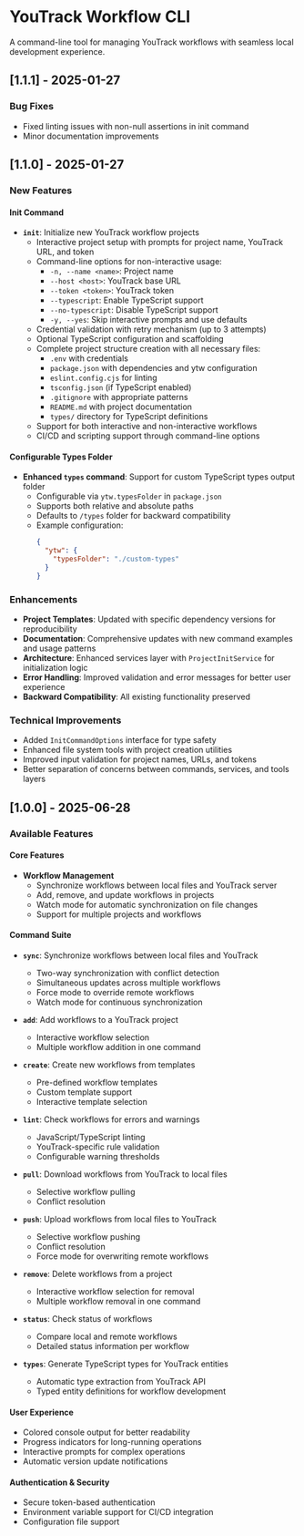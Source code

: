 # YouTrack Workflow CLI

A command-line tool for managing YouTrack workflows with seamless local development experience.

## [1.1.1] - 2025-01-27

### Bug Fixes
- Fixed linting issues with non-null assertions in init command
- Minor documentation improvements

## [1.1.0] - 2025-01-27

### New Features

#### Init Command
- **`init`**: Initialize new YouTrack workflow projects
  - Interactive project setup with prompts for project name, YouTrack URL, and token
  - Command-line options for non-interactive usage:
    - `-n, --name <name>`: Project name
    - `--host <host>`: YouTrack base URL
    - `--token <token>`: YouTrack token
    - `--typescript`: Enable TypeScript support
    - `--no-typescript`: Disable TypeScript support
    - `-y, --yes`: Skip interactive prompts and use defaults
  - Credential validation with retry mechanism (up to 3 attempts)
  - Optional TypeScript configuration and scaffolding
  - Complete project structure creation with all necessary files:
    - `.env` with credentials
    - `package.json` with dependencies and ytw configuration
    - `eslint.config.cjs` for linting
    - `tsconfig.json` (if TypeScript enabled)
    - `.gitignore` with appropriate patterns
    - `README.md` with project documentation
    - `types/` directory for TypeScript definitions
  - Support for both interactive and non-interactive workflows
  - CI/CD and scripting support through command-line options

#### Configurable Types Folder
- **Enhanced `types` command**: Support for custom TypeScript types output folder
  - Configurable via `ytw.typesFolder` in `package.json`
  - Supports both relative and absolute paths
  - Defaults to `/types` folder for backward compatibility
  - Example configuration:
    ```json
    {
      "ytw": {
        "typesFolder": "./custom-types"
      }
    }
    ```

### Enhancements
- **Project Templates**: Updated with specific dependency versions for reproducibility
- **Documentation**: Comprehensive updates with new command examples and usage patterns
- **Architecture**: Enhanced services layer with `ProjectInitService` for initialization logic
- **Error Handling**: Improved validation and error messages for better user experience
- **Backward Compatibility**: All existing functionality preserved

### Technical Improvements
- Added `InitCommandOptions` interface for type safety
- Enhanced file system tools with project creation utilities
- Improved input validation for project names, URLs, and tokens
- Better separation of concerns between commands, services, and tools layers

## [1.0.0] - 2025-06-28

### Available Features

#### Core Features
- **Workflow Management**
  - Synchronize workflows between local files and YouTrack server
  - Add, remove, and update workflows in projects
  - Watch mode for automatic synchronization on file changes
  - Support for multiple projects and workflows

#### Command Suite
- **`sync`**: Synchronize workflows between local files and YouTrack
  - Two-way synchronization with conflict detection
  - Simultaneous updates across multiple workflows
  - Force mode to override remote workflows
  - Watch mode for continuous synchronization

- **`add`**: Add workflows to a YouTrack project
  - Interactive workflow selection
  - Multiple workflow addition in one command

- **`create`**: Create new workflows from templates
  - Pre-defined workflow templates
  - Custom template support
  - Interactive template selection

- **`lint`**: Check workflows for errors and warnings
  - JavaScript/TypeScript linting
  - YouTrack-specific rule validation
  - Configurable warning thresholds

- **`pull`**: Download workflows from YouTrack to local files
  - Selective workflow pulling
  - Conflict resolution

- **`push`**: Upload workflows from local files to YouTrack
  - Selective workflow pushing
  - Conflict resolution
  - Force mode for overwriting remote workflows

- **`remove`**: Delete workflows from a project
  - Interactive workflow selection for removal
  - Multiple workflow removal in one command

- **`status`**: Check status of workflows
  - Compare local and remote workflows
  - Detailed status information per workflow

- **`types`**: Generate TypeScript types for YouTrack entities
  - Automatic type extraction from YouTrack API
  - Typed entity definitions for workflow development

#### User Experience
- Colored console output for better readability
- Progress indicators for long-running operations
- Interactive prompts for complex operations
- Automatic version update notifications

#### Authentication & Security
- Secure token-based authentication
- Environment variable support for CI/CD integration
- Configuration file support
